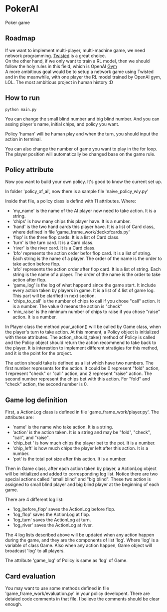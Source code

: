 # PokerAI
Poker game 



## Roadmap 
If we want to implement multi-player, multi-machine game, we need network programming. [Twisted](https://twistedmatrix.com/trac/) is a great choice.  
On the other hand, if we only want to train a RL model, then we should follow the holy rules in this field, which is OpenAI [Gym](https://gym.openai.com/)  
A more ambitious goal would be to setup a network game using Twisted and in the meanwhile, with one player the RL model trained by OpenAI gym, LOL. The most ambitious project in human history :D


## How to run
```
python main.py
```

You can change the small blind number and big blind number. And you can assing player's name, initial chips, and policy you want. 

Policy 'human' will be human play and when the turn, you should input the action in terminal. 

You can also change the number of game you want to play in the for loop. The player position will automatically be changed base on the game rule.

## Policy attribute
Now you want to build your own policy. It's good to know the current set up.

In folder 'policy_of_ai', now there is a sample file 'naive_policy_wly.py'

Inside that file, a policy class is defind with 11 attributes. Where:
- 'my_name' is the name of the AI player now need to take action. It is a string.
- 'chips' is how many chips this player have. It is a number.
- 'hand' is the two hand cards this player have. It is a list of Card class, where defined in file 'game_frame_work/deckofcards.py'
- 'flop' is the three flop cards. It is a list of Card class.
- 'turn' is the turn card. It is a Card class.
- 'river' is the river card. It is a Card class.
- 'bfo' represents the action order befor flop card. It is a list of string. Each string is the name of a player. The order of the name is the order to take action before flop.
- 'afo' represents the action order after flop card. It is a list of string. Each string is the name of a player. The order of the name is the order to take action after flop.
- 'game_log' is the log of what happend since the game start. It include every action taken by players in game. It is a list of 4 list of game log. This part will be clarified in next section.
- 'chips_to_call' is the number of chips to call if you chose "call" action. It is a number. The value 0 means the action is "check"
- 'min_raise' is the nimimum number of chips to raise if you chose "raise" action. It is a number.

In Player class the method your_action() will be called by Game class, when the player's turn to take action. At this moment, a Policy object is initialized with these attributes. The action_should_take() method of Policy is called and the Policy object should return the action recommend to take back to the player. It is interestion to implement different stratigies for this method, and it is the point for the project.

The action should take is defined as a list which have two numbers. The first number represents for the action. It could be 0 represent "fold" action, 1 represent "check" or "call" action, and 2 represent "raise" action. The second number represent the chips bet with this action. For "fold" and "check" action, the second number is 0.

## Game log definition
First, a ActionLog class is defined in file 'game_frame_work/player.py'. The attributes are:
- 'name' is the name who take action. It is a string.
- 'action' is the action taken. It is a string and may be "fold", "check", "call", and "raise".
- 'chip_bet ' is how much chips the player bet to the pot. It is a number.
- 'chip_left' is how much chips the player left after this action. It is a number.
- 'pot' is the total pot size after this action. It is a number.

Then in Game class, after each action taken by player, a ActionLog object will be initialized and added to corresponding log list. Notice there are two special actions called "small blind" and "big blind". These two action is assigned to small blind player and big blind player at the beginning of each game.

There are 4 different log list:
- 'log_before_flop' saves the ActionLog before flop. 
- 'log_flop' saves the ActionLog at flop.
- 'log_turn' saves the ActionLog at turn.
- 'log_river' saves the ActionLog at river.

The 4 log lists described above will be updated when any action happen during the game, and they are the components of list 'log'. Where 'log' is a variable of class Game. Also when any action happen, Game object will broadcast 'log' to all players. 

The attribute 'game_log' of Policy is same as 'log' of Game.

## Card evaluation
You may want to use some methods defined in file 'game_frame_work/evaluation.py' in your policy developent. There are detaied code comments in that file. I believe the comments should be clear enough.